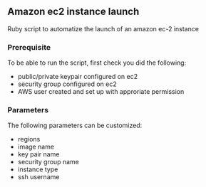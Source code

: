 ## Amazon ec2 instance launch  

Ruby script to automatize the launch of an amazon ec-2 instance

### Prerequisite

To be able to run the script, first check you did the following:

+ public/private keypair configured on ec2
+ security group configured on ec2
+ AWS user created and set up with approriate permission 


### Parameters

The following parameters can be customized:

+ regions
+ image name 
+ key pair name
+ security group name 
+ instance type
+ ssh username
